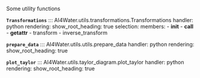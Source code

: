 Some utility functions

**`Transformations`**
::: AI4Water.utils.transformations.Transformations
    handler: python
    rendering:
        show_root_heading: true
    selection:
        members:
            - __init__
            - __call__
            - __getattr__
            - transform
            - inverse_transform

**`prepare_data`**
::: AI4Water.utils.utils.prepare_data
    handler: python
    rendering:
        show_root_heading: true
        
**`plot_taylor`**
::: AI4Water.utils.taylor_diagram.plot_taylor
    handler: python
    rendering:
        show_root_heading: true
